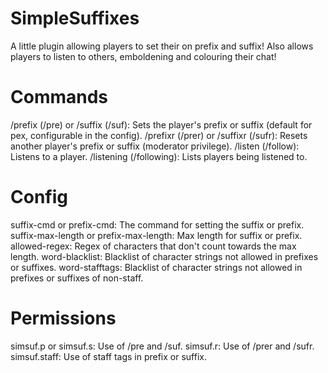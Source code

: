 SimpleSuffixes
==============

A little plugin allowing players to set their on prefix and suffix! Also allows players to listen to others, emboldening and colouring their chat!


Commands
========

/prefix (/pre) or /suffix (/suf): Sets the player's prefix or suffix (default for pex, configurable in the config).
/prefixr (/prer) or /suffixr (/sufr): Resets another player's prefix or suffix (moderator privilege).
/listen (/follow): Listens to a player.
/listening (/following): Lists players being listened to.


Config
======
suffix-cmd or prefix-cmd: The command for setting the suffix or prefix.
suffix-max-length or prefix-max-length: Max length for suffix or prefix.
allowed-regex: Regex of characters that don't count towards the max length.
word-blacklist: Blacklist of character strings not allowed in prefixes or suffixes.
word-stafftags: Blacklist of character strings not allowed in prefixes or suffixes of non-staff.


Permissions
===========
simsuf.p or simsuf.s: Use of /pre and /suf.
simsuf.r: Use of /prer and /sufr.
simsuf.staff: Use of staff tags in prefix or suffix.